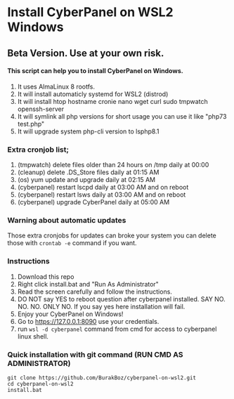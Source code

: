 # Install CyberPanel on WSL2 Windows

## Beta Version. Use at your own risk.

#### This script can help you to install CyberPanel on Windows.

1. It uses AlmaLinux 8 rootfs.
2. It will install automaticly systemd for WSL2 (distrod)
3. It will install htop hostname cronie nano wget curl sudo tmpwatch openssh-server
4. It will symlink all php versions for short usage you can use it like "php73 test.php"
5. It will upgrade system php-cli version to lsphp8.1


### Extra cronjob list;

1. (tmpwatch) delete files older than 24 hours on /tmp daily at 00:00
2. (cleanup) delete .DS_Store files daily at 01:15 AM
3. (os) yum update and upgrade daily at 02:15 AM
4. (cyberpanel) restart lscpd daily at 03:00 AM and on reboot
5. (cyberpanel) restart lsws daily at 03:00 AM and on reboot
6. (cyberpanel) upgrade CyberPanel daily at 05:00 AM

### Warning about automatic updates
Those extra cronjobs for updates can broke your system you can delete those with `crontab -e` command if you want.

### Instructions

1. Download this repo
2. Right click install.bat and "Run As Administrator"
3. Read the screen carefully and follow the instructions.
4. DO NOT say YES to reboot question after cyberpanel installed. SAY NO. NO. NO. ONLY NO. If you say yes here installation will fail.
5. Enjoy your CyberPanel on Windows!
6. Go to https://127.0.0.1:8090 use your credentials.
7. run `wsl -d cyberpanel` command from cmd for access to cyberpanel linux shell.


### Quick installation with git command (RUN CMD AS ADMINISTRATOR)
````
git clone https://github.com/BurakBoz/cyberpanel-on-wsl2.git
cd cyberpanel-on-wsl2
install.bat
````
